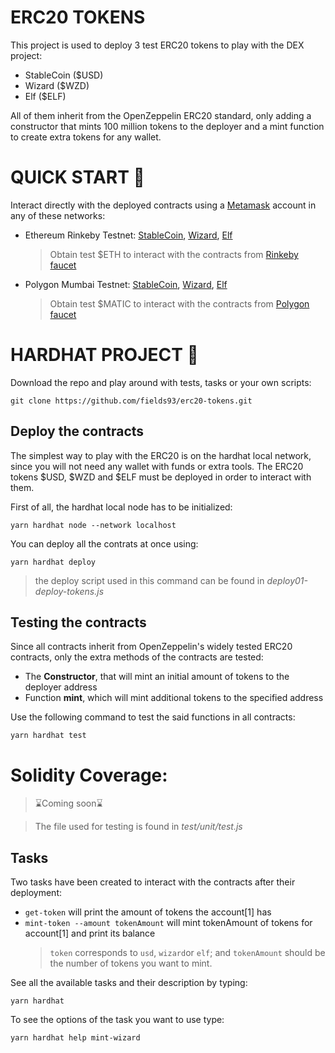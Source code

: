 # ERC20 TOKENS

This project is used to deploy 3 test ERC20 tokens to play with the DEX project:

-   StableCoin ($USD)
-   Wizard ($WZD)
-   Elf ($ELF)

All of them inherit from the OpenZeppelin ERC20 standard, only adding a constructor that mints 100 million tokens to the deployer and a mint function to create extra tokens for any wallet.

# QUICK START 🚀

Interact directly with the deployed contracts using a [Metamask](https://metamask.io/) account in any of these networks:

-   Ethereum Rinkeby Testnet:
    [StableCoin](https://rinkeby.etherscan.io/address/0x81f7f9be026841b133bfF7F96EC97c330048E38b#code),
    [Wizard](https://rinkeby.etherscan.io/address/0x15329cB93f68EF6431Ca449710eCACf32B9f0B26#code),
    [Elf](https://rinkeby.etherscan.io/address/0x2d38BFb20Ec8Cc08ba0D4fC15441Ff289EF10dCE#code)
    <br>

    > Obtain test $ETH to interact with the contracts from [Rinkeby faucet](https://rinkebyfaucet.com/)

-   Polygon Mumbai Testnet:
    [StableCoin](https://mumbai.polygonscan.com/address/0x021EdbAc1699F3c9d7550946c3bCBb3D81Dff43c#code),
    [Wizard](https://mumbai.polygonscan.com/address/0x5fEa889B4193A74F8cCf28bcc629ac32c0a83F0F#code),
    [Elf](https://mumbai.polygonscan.com/address/0xFF6649e09F9d3bB70C219738B3b017Ddd6B1B6A9#code)
    <br>
    > Obtain test $MATIC to interact with the contracts from [Polygon faucet](https://faucet.polygon.technology)

# HARDHAT PROJECT 🚀

Download the repo and play around with tests, tasks or your own scripts:

```
git clone https://github.com/fields93/erc20-tokens.git
```

## Deploy the contracts

The simplest way to play with the ERC20 is on the hardhat local network, since you will not need any wallet with funds or extra tools. The ERC20 tokens $USD, $WZD and $ELF must be deployed in order to interact with them.

First of all, the hardhat local node has to be initialized:

```
yarn hardhat node --network localhost
```

You can deploy all the contrats at once using:

```
yarn hardhat deploy
```

> the deploy script used in this command can be found in _deploy01-deploy-tokens.js_

## Testing the contracts

Since all contracts inherit from OpenZeppelin's widely tested ERC20 contracts, only the extra methods of the contracts are tested:

-   The **Constructor**, that will mint an initial amount of tokens to the deployer address
-   Function **mint**, which will mint additional tokens to the specified address

Use the following command to test the said functions in all contracts:

```
yarn hardhat test
```

# Solidity Coverage:

> ⌛️Coming soon⌛️

> The file used for testing is found in _test/unit/test.js_

## Tasks

Two tasks have been created to interact with the contracts after their deployment:

-   `get-token` will print the amount of tokens the account[1] has
-   `mint-token --amount tokenAmount` will mint tokenAmount of tokens for account[1] and print its balance
    > `token` corresponds to `usd`, `wizard`or `elf`; and `tokenAmount` should be the number of tokens you want to mint.

See all the available tasks and their description by typing:

```
yarn hardhat
```

To see the options of the task you want to use type:

```
yarn hardhat help mint-wizard
```
